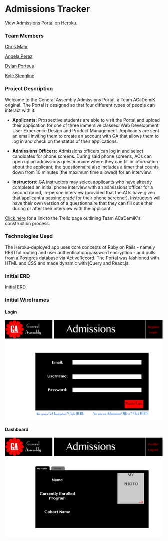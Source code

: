 # Admissions Tracker

<a href = "https://admissions-portal.herokuapp.com/">View Admissions Portal on Heroku.</a>

### Team Members

[Chris Mahr](https://github.com/cmahrtian)

[Angela Perez](https://github.com/anfperez)

[Dylan Porteus](https://github.com/dylanporteus)

[Kyle Stengline](https://github.com/kyledavid1)

### Project Description

Welcome to the General Assembly Admissions Portal, a Team ACaDemiK original. The Portal is designed so that four different types of people can interact with it:

* **Applicants:** Prospective students are able to visit the Portal and upload their application for one of three immersive classes: Web Development, User Experience Design and Product Management. Applicants are sent an email inviting them to create an account with GA that allows them to log in and check on the status of their applications.

* **Admissions Officers:** Admissions officers can log in and select candidates for phone screens. During said phone screens, AOs can open up an admissions questionnaire where they can fill in information about the applicant; the questionnaire also includes a timer that counts down from 10 minutes (the maximum time allowed) for an interview.

* **Instructors:** GA instructors may select applicants who have already completed an initial phone interview with an admissions officer for a second round, in-person interview (provided that the AOs have given that applicant a passing grade for their phone screener). Instructors will have their own version of a questionnaire that they can fill out either during or after their interview with the applicant.

[Click here](https://trello.com/b/ILb7GTV0/admissions-tracker) for a link to the Trello page outlining Team ACaDemiK's construction process.

### Technologies Used

The Heroku-deployed app uses core concepts of Ruby on Rails - namely RESTful routing and user authentication/password encryption - and pulls from a Postgres database via ActiveRecord. The Portal was fashioned with HTML and CSS and made dynamic with jQuery and React.js.

### Initial ERD

<a href="https://github.com/ACaDemiK-Admissions-Portal/admissions-tracker/blob/mahrtian/erd.JPG">Initial ERD</a>

### Initial Wireframes

#### Login

![alt text](https://github.com/ACaDemiK-Admissions-Portal/admissions-tracker/blob/mahrtian/login.jpg)

#### Dashboard

![alt text](https://github.com/ACaDemiK-Admissions-Portal/admissions-tracker/blob/mahrtian/dashboard.jpg)

